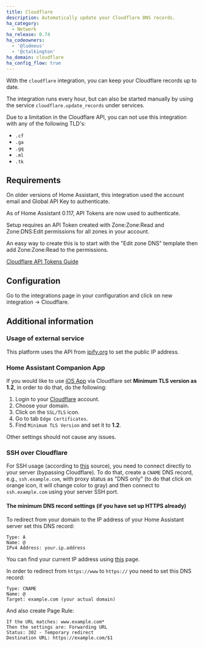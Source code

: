 ```yaml
---
title: Cloudflare
description: Automatically update your Cloudflare DNS records.
ha_category:
  - Network
ha_release: 0.74
ha_codeowners:
  - '@ludeeus'
  - '@ctalkington'
ha_domain: cloudflare
ha_config_flow: true
---
```


With the `cloudflare` integration, you can keep your Cloudflare records up to date.

The integration runs every hour, but can also be started manually by using the service `cloudflare.update_records` under services.

<div class='note warning'>

Due to a limitation in the Cloudflare API, you can not use this integration with any of the following TLD's:

- `.cf`
- `.ga`
- `.gq`
- `.ml`
- `.tk`

</div>

## Requirements

<div class='note warning'>

On older versions of Home Assistant, this integration used the account email and Global API Key to authenticate.

As of Home Assistant 0.117, API Tokens are now used to authenticate.

</div>

Setup requires an API Token created with Zone:Zone:Read and Zone:DNS:Edit permissions for all zones in your account.

An easy way to create this is to start with the "Edit zone DNS" template then add Zone:Zone:Read to the permissions.

[Cloudflare API Tokens Guide](https://developers.cloudflare.com/api/tokens/create)

## Configuration

Go to the integrations page in your configuration and click on new integration -> Cloudflare.

## Additional information

### Usage of external service

This platform uses the API from [ipify.org](https://www.ipify.org/) to set the public IP address.

### Home Assistant Companion App

If you would like to use [iOS App](https://companion.home-assistant.io/) via Cloudflare set **Minimum TLS version as 1.2**, in order to do that, do the following:
1. Login to your [Cloudflare](https://dash.cloudflare.com/) account.
2. Choose your domain.
3. Click on the `SSL/TLS` icon.
4. Go to tab `Edge Certificates`.
5. Find `Minimum TLS Version` and set it to **1.2**.

Other settings should not cause any issues.

### SSH over Cloudflare

For SSH usage (according to [this](https://blog.cloudflare.com/cloudflare-now-supporting-more-ports/) source), you need to connect directly to your server (bypassing Cloudflare). To do that, create a `CNAME` DNS record, e.g., `ssh.example.com`, with proxy status as "DNS only" (to do that click on orange icon, it will change color to gray) and then connect to `ssh.example.com` using your server SSH port.

#### The minimum DNS record settings (if you have set up HTTPS already)

To redirect from your domain to the IP address of your Home Assistant server set this DNS record:

```text
Type: A
Name: @
IPv4 Address: your.ip.address
```

You can find your current IP address using [this](https://api.ipify.org/) page.

In order to redirect from `https://www` to `https://` you need to set this DNS record:

```text
Type: CNAME
Name: @
Target: example.com (your actual domain)
```

And also create Page Rule:

```text
If the URL matches: www.example.com*
Then the settings are: Forwarding URL
Status: 302 - Temporary redirect
Destination URL: https://example.com/$1
```
